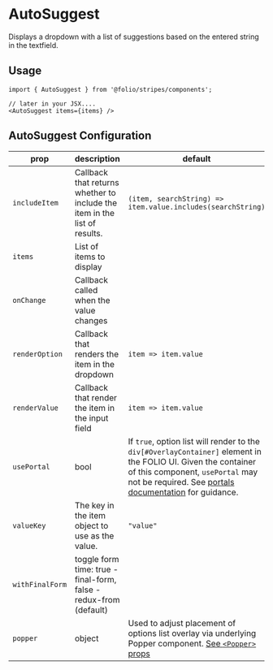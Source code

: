 # AutoSuggest
Displays a dropdown with a list of suggestions based on the entered string in the textfield.

## Usage
```
import { AutoSuggest } from '@folio/stripes/components';

// later in your JSX....
<AutoSuggest items={items} />
```

## AutoSuggest Configuration
prop | description | default | required
-- | -- | -- | --
`includeItem` | Callback that returns whether to include the item in the list of results. | `(item, searchString) => item.value.includes(searchString)` |
`items` | List of items to display | | Yes
`onChange` | Callback called when the value changes | |
`renderOption` | Callback that renders the item in the dropdown | `item => item.value` |
`renderValue` | Callback that render the item in the input field | `item => item.value` |
`usePortal` | bool | If `true`, option list will render to the `div[#OverlayContainer]` element in the FOLIO UI. Given the container of this component, `usePortal` may not be required. See [portals documentation](https://folio-org.github.io/stripes-components/iframe.html?viewMode=docs&id=guides-ui-layout--docs#portals) for guidance. | |
`valueKey` | The key in the item object to use as the value. | `"value"`
`withFinalForm` | toggle form time: true - final-form, false - redux-from (default) | |
`popper` | object | Used to adjust placement of options list overlay via underlying Popper component. [See `<Popper>` props](../Popper/readme.md) | |
